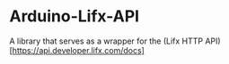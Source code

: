 # Arduino-Lifx-API
A library that serves as a wrapper for the (Lifx HTTP API)[https://api.developer.lifx.com/docs]
